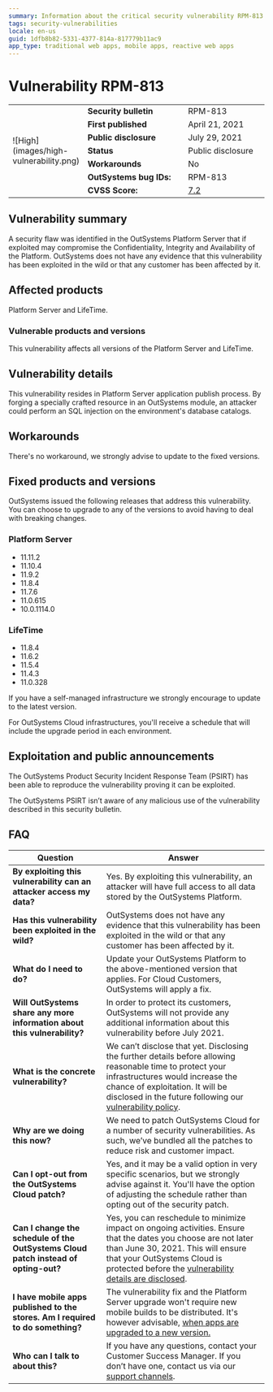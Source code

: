 ```yaml
---
summary: Information about the critical security vulnerability RPM-813
tags: security-vulnerabilities
locale: en-us
guid: 1dfb8b82-5331-4377-814a-817779b11ac9
app_type: traditional web apps, mobile apps, reactive web apps
---
```


# Vulnerability RPM-813

<table markdown="1">
<tr>
    <td style="width: 20%; vertical-align: middle" rowspan="7">![High](images/high-vulnerability.png)</td>
    <td><b>Security bulletin</b></td>
    <td>RPM-813</td>
</tr>
<tr>
    <td><b>First published</b></td>
    <td>April 21, 2021</td>
</tr>
<tr>
    <td><b>Public disclosure</b></td>
    <td>July 29, 2021</td>
</tr>
<tr>
    <td><b>Status</b></td>
    <td>Public disclosure</td>
</tr>
<tr>
    <td><b>Workarounds</b></td>
    <td>No</td>
</tr>
<tr>
    <td><b>OutSystems bug IDs:</b></td>
    <td>RPM-813</td>
</tr>
<tr>
    <td><b>CVSS Score:</b></td>
    <td><a href="https://www.first.org/cvss/calculator/3.1#CVSS:3.1/AV:N/AC:L/PR:H/UI:N/S:U/C:H/I:H/A:H">7.2</a></td>
</tr>
</table>

## Vulnerability summary

A security flaw was identified in the OutSystems Platform Server that if exploited may compromise the Confidentiality, Integrity and Availability of the Platform.
OutSystems does not have any evidence that this vulnerability has been exploited in the wild or that any customer has been affected by it.

## Affected products

Platform Server and LifeTime.

### Vulnerable products and versions

This vulnerability affects all versions of the Platform Server and LifeTime.

## Vulnerability details

This vulnerability resides in Platform Server application publish process. By forging a specially crafted resource in an OutSystems module, an attacker could perform an SQL injection on the environment's database catalogs.

## Workarounds

There's no workaround, we strongly advise to update to the fixed versions.

## Fixed products and versions

OutSystems issued the following releases that address this vulnerability. You can choose to upgrade to any of the versions to avoid having to deal with breaking changes.

### Platform Server
* 11.11.2 
* 11.10.4
* 11.9.2
* 11.8.4
* 11.7.6
* 11.0.615
* 10.0.1114.0

### LifeTime
* 11.8.4
* 11.6.2
* 11.5.4
* 11.4.3
* 11.0.328

If you have a self-managed infrastructure we strongly encourage to update to the latest version. 

For OutSystems Cloud infrastructures, you'll receive a schedule that will include the upgrade period in each environment.

## Exploitation and public announcements

The OutSystems Product Security Incident Response Team (PSIRT) has been able to reproduce the vulnerability proving it can be exploited.

The OutSystems PSIRT isn’t aware of any malicious use of the vulnerability described in this security bulletin.

## FAQ

| Question | Answer |
|---|---|
| **By exploiting this vulnerability can an attacker access my data?** | Yes. By exploiting this vulnerability, an attacker will have full access to all data stored by the OutSystems Platform. |
| **Has this vulnerability been exploited in the wild?** | OutSystems does not have any evidence that this vulnerability has been exploited in the wild or that any customer has been affected by it. |
| **What do I need to do?** | Update your OutSystems Platform to the above-mentioned version that applies. For Cloud Customers, OutSystems will apply a fix. |
| **Will OutSystems share any more information about this vulnerability?** | In order to protect its customers, OutSystems will not provide any additional information about this vulnerability before July 2021. |
| **What is the concrete vulnerability?** | We can’t disclose that yet. Disclosing the further details before allowing reasonable time to protect your infrastructures would increase the chance of exploitation. It will be disclosed in the future following our [vulnerability policy](intro.md#embargo). |
| **Why are we doing this now?** | We need to patch OutSystems Cloud for a number of  security vulnerabilities. As such, we’ve bundled all the patches to reduce risk and customer impact. |
| **Can I opt-out from the OutSystems Cloud patch?** | Yes, and it may be a valid option in very specific scenarios, but we strongly advise against it. You'll have the option of adjusting the schedule rather than opting out of the security patch. |
| **Can I change the schedule of the OutSystems Cloud patch instead of opting-out?** | Yes, you can reschedule to minimize impact on ongoing activities. Ensure that the dates you choose are not later than June 30, 2021. This will ensure that your OutSystems Cloud is protected before the [vulnerability details are disclosed](intro.md#disclosure). |
| **I have mobile apps published to the stores. Am I required to do something?** | The vulnerability fix and the Platform Server upgrade won't require new mobile builds to be distributed. It's however advisable, [when apps are upgraded to a new version.](https://success.outsystems.com/Documentation/11/Setup_and_maintain_your_OutSystems_infrastructure/Upgrade_OutSystems_platform#upgrade-apps) |
| **Who can I talk to about this?** | If you have any questions, contact your Customer Success Manager. If you don’t have one, contact us via our [support channels](https://www.outsystems.com/legal/success/contact-outsystems-technical-support/). |
